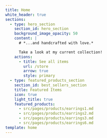 ```yaml
---
title: Home
white_header: true
sections:
  - type: hero_section
    section_id: hero_section
    background_image_opacity: 50
    content: |
      # *...and handcrafted with love.*

      Take a look at my current collection!
    actions:
      - title: See all items
        url: /store
        arrow: true
        style: primary
  - type: featured_products_section
    section_id: best_sellers_section
    title: Featured Items
    icon: true
    light_title: true
    featured_products:
      - src/pages/products/earrings1.md
      - src/pages/products/earrings2.md
      - src/pages/products/earrings3.md
      - src/pages/products/earrings6.md
template: home
---
```

